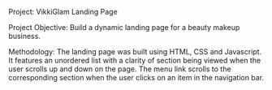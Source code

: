 Project: VikkiGlam Landing Page

Project Objective: Build a dynamic landing page for a beauty makeup business.  

Methodology: The landing page was built using HTML, CSS and Javascript. It features an unordered list with a clarity of section being viewed when the user scrolls up and down on the page. The menu link scrolls to the corresponding section when the user clicks on an item in the navigation bar.
